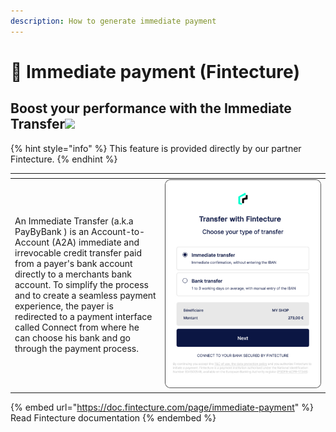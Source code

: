 ```yaml
---
description: How to generate immediate payment
---
```


# 🚧 Immediate payment (Fintecture)

## Boost your performance with the Immediate Transfer![](https://assets-test.fintecture.com/api/img/immediate\_payment.svg)

{% hint style="info" %}
This feature is provided directly by our partner Fintecture.
{% endhint %}



<table data-header-hidden><thead><tr><th width="323"></th><th width="412" align="right"></th></tr></thead><tbody><tr><td><p>An Immediate Transfer (a.k.a PayByBank ) is an Account-to-Account (A2A) immediate and irrevocable credit transfer paid from a payer's bank account directly to a merchants bank account. To simplify the process and to create a seamless payment experience, the payer is redirected to a payment interface called Connect from where he can choose his bank and go through the payment process. </p><p></p><p></p><p></p><p></p><p></p><p></p><p></p><p></p><p></p><p> </p></td><td align="right"><img src="../../.gitbook/assets/en-header-virement-immediat.png" alt=""></td></tr></tbody></table>

{% embed url="https://doc.fintecture.com/page/immediate-payment" %}
Read Fintecture documentation
{% endembed %}
